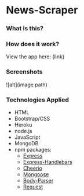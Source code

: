 # News-Scraper

### What is this?

### How does it work?


View the app here: (link)

### Screenshots

![alt](image path)

### Technologies Applied

* HTML
* Bootstrap/CSS
* Heroku
* node.js
* JavaScript
* MongoDB
* npm packages:
    * [Express](https://www.npmjs.com/package/express)
    * [Express-Handlebars](https://www.npmjs.com/package/express-handlebars)
    * [Cheerio](https://www.npmjs.com/package/cheerio)
    * [Mongoose](https://www.npmjs.com/package/mongoose)
    * [Body-Parser](https://www.npmjs.com/package/body-parser)
    * [Request](https://www.npmjs.com/package/request)